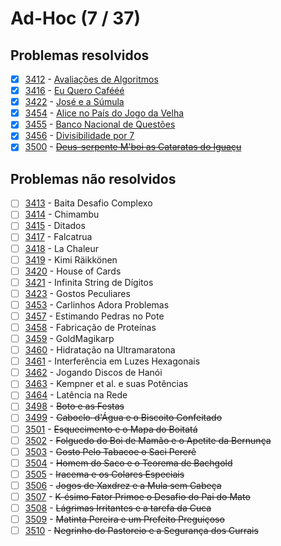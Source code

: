 # Ad-Hoc (7 / 37)



## Problemas resolvidos

- [x]  [3412](https://www.beecrowd.com.br/repository/UOJ_3412.html) - [Avaliações de Algoritmos](https://github.com/potigol/beecrowd/blob/master/src/3400/3412.poti)
- [x]  [3416](https://www.beecrowd.com.br/repository/UOJ_3416.html) - [Eu Quero Cafééé](https://github.com/potigol/beecrowd/blob/master/src/3400/3416.poti)
- [x]  [3422](https://www.beecrowd.com.br/repository/UOJ_3422.html) - [José e a Súmula](https://github.com/potigol/beecrowd/blob/master/src/3400/3422.poti)
- [x]  [3454](https://www.beecrowd.com.br/repository/UOJ_3454.html) - [Alice no País do Jogo da Velha](https://github.com/potigol/beecrowd/blob/master/src/3400/3454.poti)
- [x]  [3455](https://www.beecrowd.com.br/repository/UOJ_3455.html) - [Banco Nacional de Questões](https://github.com/potigol/beecrowd/blob/master/src/3400/3455.poti)
- [x]  [3456](https://www.beecrowd.com.br/repository/UOJ_3456.html) - [Divisibilidade por 7](https://github.com/potigol/beecrowd/blob/master/src/3400/3456.poti)
- [x]  [3500](https://www.beecrowd.com.br/repository/UOJ_3500.html) - [~~Deus-serpente M'boi as Cataratas do Iguaçu~~](https://github.com/potigol/beecrowd/blob/master/src/3500/3500.poti)

## Problemas não resolvidos

- [ ]  [3413](https://www.beecrowd.com.br/repository/UOJ_3413.html) - Baita Desafio Complexo
- [ ]  [3414](https://www.beecrowd.com.br/repository/UOJ_3414.html) - Chimambu
- [ ]  [3415](https://www.beecrowd.com.br/repository/UOJ_3415.html) - Ditados
- [ ]  [3417](https://www.beecrowd.com.br/repository/UOJ_3417.html) - Falcatrua
- [ ]  [3418](https://www.beecrowd.com.br/repository/UOJ_3418.html) - La Chaleur
- [ ]  [3419](https://www.beecrowd.com.br/repository/UOJ_3419.html) - Kimi Räikkönen
- [ ]  [3420](https://www.beecrowd.com.br/repository/UOJ_3420.html) - House of Cards
- [ ]  [3421](https://www.beecrowd.com.br/repository/UOJ_3421.html) - Infinita String de Dígitos
- [ ]  [3423](https://www.beecrowd.com.br/repository/UOJ_3423.html) - Gostos Peculiares
- [ ]  [3453](https://www.beecrowd.com.br/repository/UOJ_3453.html) - Carlinhos Adora Problemas
- [ ]  [3457](https://www.beecrowd.com.br/repository/UOJ_3457.html) - Estimando Pedras no Pote
- [ ]  [3458](https://www.beecrowd.com.br/repository/UOJ_3458.html) - Fabricação de Proteínas
- [ ]  [3459](https://www.beecrowd.com.br/repository/UOJ_3459.html) - GoldMagikarp
- [ ]  [3460](https://www.beecrowd.com.br/repository/UOJ_3460.html) - Hidratação na Ultramaratona
- [ ]  [3461](https://www.beecrowd.com.br/repository/UOJ_3461.html) - Interferência em Luzes Hexagonais
- [ ]  [3462](https://www.beecrowd.com.br/repository/UOJ_3462.html) - Jogando Discos de Hanói
- [ ]  [3463](https://www.beecrowd.com.br/repository/UOJ_3463.html) - Kempner et al. e suas Potências
- [ ]  [3464](https://www.beecrowd.com.br/repository/UOJ_3464.html) - Latência na Rede
- [ ]  [3498](https://www.beecrowd.com.br/repository/UOJ_3498.html) - ~~Boto e as Festas~~
- [ ]  [3499](https://www.beecrowd.com.br/repository/UOJ_3499.html) - ~~Caboclo-d'Água e o Biscoito Confeitado~~
- [ ]  [3501](https://www.beecrowd.com.br/repository/UOJ_3501.html) - ~~Esquecimento e o Mapa do Boitatá~~
- [ ]  [3502](https://www.beecrowd.com.br/repository/UOJ_3502.html) - ~~Folguedo do Boi de Mamão e o Apetite da Bernunça~~
- [ ]  [3503](https://www.beecrowd.com.br/repository/UOJ_3503.html) - ~~Gosto Pelo Tabacoe o Saci Pererê~~
- [ ]  [3504](https://www.beecrowd.com.br/repository/UOJ_3504.html) - ~~Homem do Saco e o Teorema de Bachgold~~
- [ ]  [3505](https://www.beecrowd.com.br/repository/UOJ_3505.html) - ~~Iracema e os Colares Especiais~~
- [ ]  [3506](https://www.beecrowd.com.br/repository/UOJ_3506.html) - ~~Jogos de Xaxdrez e a Mula sem Cabeça~~
- [ ]  [3507](https://www.beecrowd.com.br/repository/UOJ_3507.html) - ~~K-ésimo Fator Primoe o Desafio do Pai do Mato~~
- [ ]  [3508](https://www.beecrowd.com.br/repository/UOJ_3508.html) - ~~Lágrimas Irritantes e a tarefa da Cuca~~
- [ ]  [3509](https://www.beecrowd.com.br/repository/UOJ_3509.html) - ~~Matinta Pereira e um Prefeito Preguiçoso~~
- [ ]  [3510](https://www.beecrowd.com.br/repository/UOJ_3510.html) - ~~Negrinho do Pastoreio e a Segurança dos Currais~~